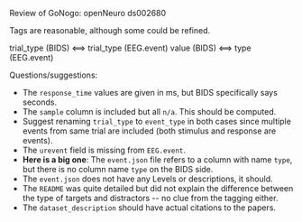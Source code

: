 Review of GoNogo:  openNeuro ds002680

Tags are reasonable, although some could be refined.

trial_type (BIDS) <==> trial_type (EEG.event)
value (BIDS) <==> type (EEG.event)

Questions/suggestions:

* The `response_time` values are given in ms, but BIDS specifically says seconds.
* The `sample` column is included but all `n/a`. This should be computed.
* Suggest renaming `trial_type` to `event_type` in both cases since multiple
events from same trial are included (both stimulus and response are events).
* The `urevent` field is missing from `EEG.event`.
* **Here is a big one**: The `event.json` file refers to a column with
name `type`, but there is no column name `type` on the BIDS side.
* The `event.json` does not have any Levels or descriptions, it should.
* The `README` was quite detailed but did not explain the difference between
the type of targets and distractors -- no clue from the tagging either.
* The `dataset_description` should have actual citations to the papers.



